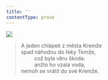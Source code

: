 ```yaml
---
title: ''
contentType: prose
---
```


![](../Images/047.jpg)

> A jeden chlápek z města Kremže  
> spad náhodou do řeky Temže,  
>          což byla věru škoda:  
>          anžto ho vzala voda,  
> nemoh se vrátit do své Kremže.
